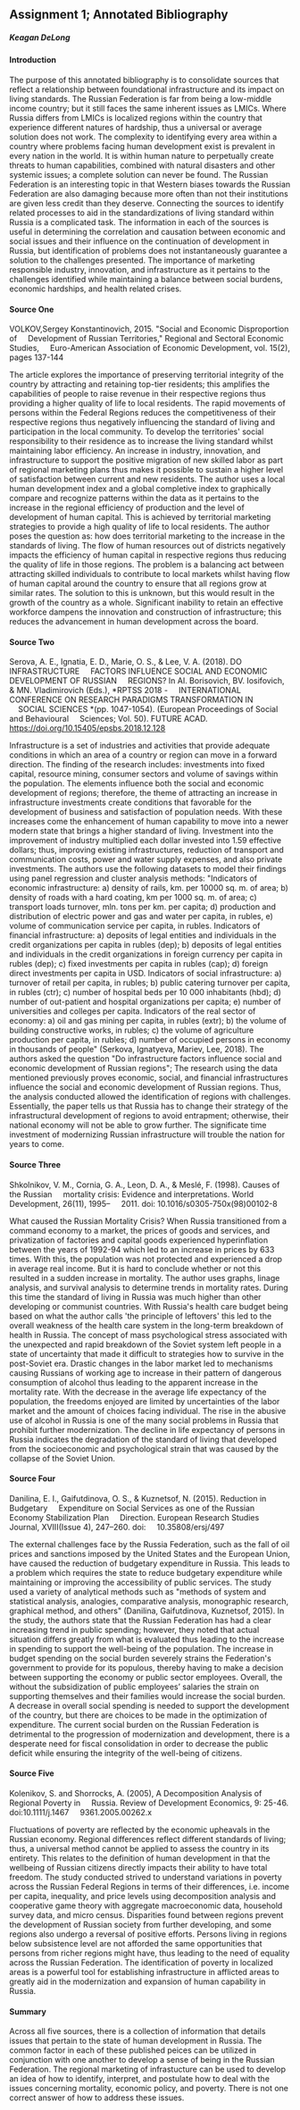 

## Assignment 1; Annotated Bibliography

##### Keagan DeLong

#### Introduction

The purpose of this annotated bibliography is to consolidate sources that reflect a relationship between foundational infrastructure and its impact on living standards. The Russian Federation is far from being a low-middle income country; but it still faces the same inherent issues as LMICs. Where Russia differs from LMICs is localized regions within the country that experience different natures of hardship, thus a universal or average solution does not work. The complexity to identifying every area within a country where problems facing human development exist is prevalent in every nation in the world. It is within human nature to perpetually create threats to human capabilities, combined with natural disasters and other systemic issues; a complete solution can never be found. The Russian Federation is an interesting topic in that Western biases towards the Russian Federation are also damaging because more often than not their institutions are given less credit than they deserve. Connecting the sources to identify related processes to aid in the standardizations of living standard within Russia is a complicated task. The information in each of the sources is useful in determining the correlation and causation between economic and social issues and their influence on the continuation of development in Russia, but identification of problems does not instantaneously guarantee a solution to the challenges presented. The importance of marketing responsible industry, innovation, and infrastructure as it pertains to the challenges identified while maintaining a balance between social burdens, economic hardships, and health related crises.

#### Source One

VOLKOV,Sergey Konstantinovich, 2015. "Social and Economic Disproportion of         Development of Russian Territories," Regional and Sectoral Economic Studies,     Euro-American Association of Economic Development, vol. 15(2), pages 137-144

The article explores the importance of preserving territorial integrity of the country by attracting and retaining top-tier residents; this amplifies the capabilities of people to raise revenue in their respective regions thus providing a higher quality of life to local residents. The rapid movements of persons within the Federal Regions reduces the competitiveness of their respective regions thus negatively influencing the standard of living and participation in the local community. To develop the territories' social responsibility to their residence as to increase the living standard whilst maintaining labor efficiency. An increase in industry, innovation, and infrastructure to support the positive migration of new skilled labor as part of regional marketing plans thus makes it possible to sustain a higher level of satisfaction between current and new residents. The author uses a local human development index and a global completive index to graphically compare and recognize patterns within the data as it pertains to the increase in the regional efficiency of production and the level of development of human capital. This is achieved by territorial marketing strategies to provide a high quality of life to local residents. The author poses the question as: how does territorial marketing to the increase in the standards of living. The flow of human resources out of districts negatively impacts the efficiency of human capital in respective regions thus reducing the quality of life in those regions. The problem is a balancing act between attracting skilled individuals to contribute to local markets whilst having flow of human capital around the country to ensure that all regions grow at similar rates. The solution to this is unknown, but this would result in the growth of the country as a whole. Significant inability to retain an effective workforce dampens the innovation and construction of infrastructure; this reduces the advancement in human development across the board.

#### Source Two

Serova, A. E., Ignatia, E. D., Marie, O. S., & Lee, V. A. (2018). DO INFRASTRUCTURE         FACTORS INFLUENCE SOCIAL AND ECONOMIC DEVELOPMENT OF RUSSIAN         REGIONS? In AI. Borisovich, BV. Iosifovich, & MN. Vladimirovich (Eds.), *RPTSS 2018 -         INTERNATIONAL CONFERENCE ON RESEARCH PARADIGMS TRANSFORMATION IN         SOCIAL SCIENCES *(pp. 1047-1054). (European Proceedings of Social and Behavioural         Sciences; Vol. 50). FUTURE ACAD. https://doi.org/10.15405/epsbs.2018.12.128

Infrastructure is a set of industries and activities that provide adequate conditions in which an area of a country or region can move in a forward direction. The finding of the research includes: investments into fixed capital, resource mining, consumer sectors and volume of savings within the population. The elements influence both the social and economic development of regions; therefore, the theme of attracting an increase in infrastructure investments create conditions that favorable for the development of business and satisfaction of population needs. With these increases come the enhancement of human capability to move into a newer modern state that brings a higher standard of living. Investment into the improvement of industry multiplied each dollar invested into 1.59 effective dollars; thus, improving existing infrastructures, reduction of transport and communication costs, power and water supply expenses, and also private investments. The authors use the following datasets to model their findings using panel regression and cluster analysis methods: "Indicators of economic infrastructure: a) density of rails, km. per 10000 sq. m. of area; b) density of roads with a hard coating, km per 1000 sq. m. of area; c) transport loads turnover, mln. tons per km. per capita; d) production and distribution of electric power and gas and water per capita, in rubles, e) volume of communication service per capita, in rubles. Indicators of financial infrastructure: а) deposits of legal entities and individuals in the credit organizations per capita in rubles (dep); b) deposits of legal entities and individuals in the credit organizations in foreign currency per capita in rubles (dep); c) fixed investments per capita in rubles (cap); d) foreign direct investments per capita in USD. Indicators of social infrastructure: а) turnover of retail per capita, in rubles; b) public catering turnover per capita, in rubles (ctr); c) number of hospital beds per 10 000 inhabitants (hbd); d) number of out-patient and hospital organizations per capita; e) number of universities and colleges per capita. Indicators of the real sector of economy: а) oil and gas mining per capita, in rubles (extr); b) the volume of building constructive works, in rubles; c) the volume of agriculture production per capita, in rubles; d) number of occupied persons in economy in thousands of people" (Serkova, Ignatyeva, Mariev, Lee, 2018). The authors asked the question "Do infrastructure factors influence social and economic development of Russian regions"; The research using the data mentioned previously proves economic, social, and financial infrastructures influence the social and economic development of Russian regions. Thus, the analysis conducted allowed the identification of regions with challenges. Essentially, the paper tells us that Russia has to change their strategy of the infrastructural development of regions to avoid entrapment; otherwise, their national economy will not be able to grow further. The significate time investment of modernizing Russian infrastructure will trouble the nation for years to come.

#### Source Three

Shkolnikov, V. M., Cornia, G. A., Leon, D. A., & Meslé, F. (1998). Causes of the Russian         mortality crisis: Evidence and interpretations. World Development, 26(11), 1995–        2011. doi: 10.1016/s0305-750x(98)00102-8

What caused the Russian Mortality Crisis? When Russia transitioned from a command economy to a market, the prices of goods and services, and privatization of factories and capital goods experienced hyperinflation between the years of 1992-94 which led to an increase in prices by 633 times. With this, the population was not protected and experienced a drop in average real income. But it is hard to conclude whether or not this resulted in a sudden increase in mortality. The author uses graphs, linage analysis, and survival analysis to determine trends in mortality rates. During this time the standard of living in Russia was much higher than other developing or communist countries. With Russia's health care budget being based on what the author calls 'the principle of leftovers' this led to the overall weakness of the health care system in the long-term breakdown of health in Russia. The concept of mass psychological stress associated with the unexpected and rapid breakdown of the Soviet system left people in a state of uncertainty that made it difficult to strategies how to survive in the post-Soviet era. Drastic changes in the labor market led to mechanisms causing Russians of working age to increase in their pattern of dangerous consumption of alcohol thus leading to the apparent increase in the mortality rate. With the decrease in the average life expectancy of the population, the freedoms enjoyed are limited by uncertainties of the labor market and the amount of choices facing individual. The rise in the abusive use of alcohol in Russia is one of the many social problems in Russia that prohibit further modernization. The decline in life expectancy of persons in Russia indicates the degradation of the standard of living that developed from the socioeconomic and psychological strain that was caused by the collapse of the Soviet Union.

#### Source Four

Danilina, E. I., Gaifutdinova, O. S., & Kuznetsof, N. (2015). Reduction in Budgetary         Expenditure on Social Services as one of the Russian Economy Stabilization Plan         Direction. European Research Studies Journal, XVIII(Issue 4), 247–260. doi:         10.35808/ersj/497

The external challenges face by the Russia Federation, such as the fall of oil prices and sanctions imposed by the United States and the European Union, have caused the reduction of budgetary expenditure in Russia. This leads to a problem which requires the state to reduce budgetary expenditure while maintaining or improving the accessibility of public services. The study used a variety of analytical methods such as "methods of system and statistical analysis, analogies, comparative analysis, monographic research, graphical method, and others" (Danilina, Gaifutdinova, Kuznetsof, 2015). In the study, the authors state that the Russian Federation has had a clear increasing trend in public spending; however, they noted that actual situation differs greatly from what is evaluated thus leading to the increase in spending to support the well-being of the population. The increase in budget spending on the social burden severely strains the Federation's government to provide for its populous, thereby having to make a decision between supporting the economy or public sector employees. Overall, the without the subsidization of public employees’ salaries the strain on supporting themselves and their families would increase the social burden. A decrease in overall social spending is needed to support the development of the country, but there are choices to be made in the optimization of expenditure. The current social burden on the Russian Federation is detrimental to the progression of modernization and development, there is a desperate need for fiscal consolidation in order to decrease the public deficit while ensuring the integrity of the well-being of citizens.

#### Source Five

Kolenikov, S. and Shorrocks, A. (2005), A Decomposition Analysis of Regional Poverty in         Russia. Review of Development Economics, 9: 25-46. doi:10.1111/j.1467     9361.2005.00262.x

Fluctuations of poverty are reflected by the economic upheavals in the Russian economy. Regional differences reflect different standards of living; thus, a universal method cannot be applied to assess the country in its entirety. This relates to the definition of human development in that the wellbeing of Russian citizens directly impacts their ability to have total freedom. The study conducted strived to understand variations in poverty across the Russian Federal Regions in terms of their differences, i.e. income per capita, inequality, and price levels using decomposition analysis and cooperative game theory with aggregate macroeconomic data, household survey data, and micro census. Disparities found between regions prevent the development of Russian society from further developing, and some regions also undergo a reversal of positive efforts. Persons living in regions below subsistence level are not afforded the same opportunities that persons from richer regions might have, thus leading to the need of equality across the Russian Federation. The identification of poverty in localized areas is a powerful tool for establishing infrastructure in afflicted areas to greatly aid in the modernization and expansion of human capability in Russia.

#### Summary

Across all five sources, there is a collection of information that details issues that pertain to the state of human development in Russia. The common factor in each of these published peices can be utilized in conjunction with one another to develop a sense of being in the Russian Federation. The regional marketing of infrastucture can be used to develop an idea of how to identify, interpret, and postulate how to deal with the issues concerning mortality, economic policy, and poverty. There is not one correct answer of how to address these issues. 


